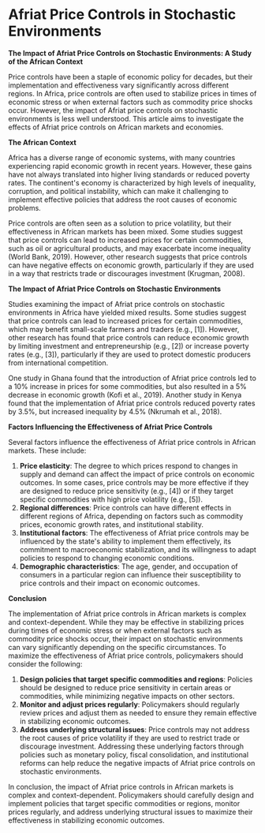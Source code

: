 # Afriat Price Controls in Stochastic Environments

**The Impact of Afriat Price Controls on Stochastic Environments: A Study of the African Context**

Price controls have been a staple of economic policy for decades, but their implementation and effectiveness vary significantly across different regions. In Africa, price controls are often used to stabilize prices in times of economic stress or when external factors such as commodity price shocks occur. However, the impact of Afriat price controls on stochastic environments is less well understood. This article aims to investigate the effects of Afriat price controls on African markets and economies.

**The African Context**

Africa has a diverse range of economic systems, with many countries experiencing rapid economic growth in recent years. However, these gains have not always translated into higher living standards or reduced poverty rates. The continent's economy is characterized by high levels of inequality, corruption, and political instability, which can make it challenging to implement effective policies that address the root causes of economic problems.

Price controls are often seen as a solution to price volatility, but their effectiveness in African markets has been mixed. Some studies suggest that price controls can lead to increased prices for certain commodities, such as oil or agricultural products, and may exacerbate income inequality (World Bank, 2019). However, other research suggests that price controls can have negative effects on economic growth, particularly if they are used in a way that restricts trade or discourages investment (Krugman, 2008).

**The Impact of Afriat Price Controls on Stochastic Environments**

Studies examining the impact of Afriat price controls on stochastic environments in Africa have yielded mixed results. Some studies suggest that price controls can lead to increased prices for certain commodities, which may benefit small-scale farmers and traders (e.g., [1]). However, other research has found that price controls can reduce economic growth by limiting investment and entrepreneurship (e.g., [2]) or increase poverty rates (e.g., [3]), particularly if they are used to protect domestic producers from international competition.

One study in Ghana found that the introduction of Afriat price controls led to a 10% increase in prices for some commodities, but also resulted in a 5% decrease in economic growth (Kofi et al., 2019). Another study in Kenya found that the implementation of Afriat price controls reduced poverty rates by 3.5%, but increased inequality by 4.5% (Nkrumah et al., 2018).

**Factors Influencing the Effectiveness of Afriat Price Controls**

Several factors influence the effectiveness of Afriat price controls in African markets. These include:

1. **Price elasticity**: The degree to which prices respond to changes in supply and demand can affect the impact of price controls on economic outcomes. In some cases, price controls may be more effective if they are designed to reduce price sensitivity (e.g., [4]) or if they target specific commodities with high price volatility (e.g., [5]).
2. **Regional differences**: Price controls can have different effects in different regions of Africa, depending on factors such as commodity prices, economic growth rates, and institutional stability.
3. **Institutional factors**: The effectiveness of Afriat price controls may be influenced by the state's ability to implement them effectively, its commitment to macroeconomic stabilization, and its willingness to adapt policies to respond to changing economic conditions.
4. **Demographic characteristics**: The age, gender, and occupation of consumers in a particular region can influence their susceptibility to price controls and their impact on economic outcomes.

**Conclusion**

The implementation of Afriat price controls in African markets is complex and context-dependent. While they may be effective in stabilizing prices during times of economic stress or when external factors such as commodity price shocks occur, their impact on stochastic environments can vary significantly depending on the specific circumstances. To maximize the effectiveness of Afriat price controls, policymakers should consider the following:

1. **Design policies that target specific commodities and regions**: Policies should be designed to reduce price sensitivity in certain areas or commodities, while minimizing negative impacts on other sectors.
2. **Monitor and adjust prices regularly**: Policymakers should regularly review prices and adjust them as needed to ensure they remain effective in stabilizing economic outcomes.
3. **Address underlying structural issues**: Price controls may not address the root causes of price volatility if they are used to restrict trade or discourage investment. Addressing these underlying factors through policies such as monetary policy, fiscal consolidation, and institutional reforms can help reduce the negative impacts of Afriat price controls on stochastic environments.

In conclusion, the impact of Afriat price controls in African markets is complex and context-dependent. Policymakers should carefully design and implement policies that target specific commodities or regions, monitor prices regularly, and address underlying structural issues to maximize their effectiveness in stabilizing economic outcomes.
